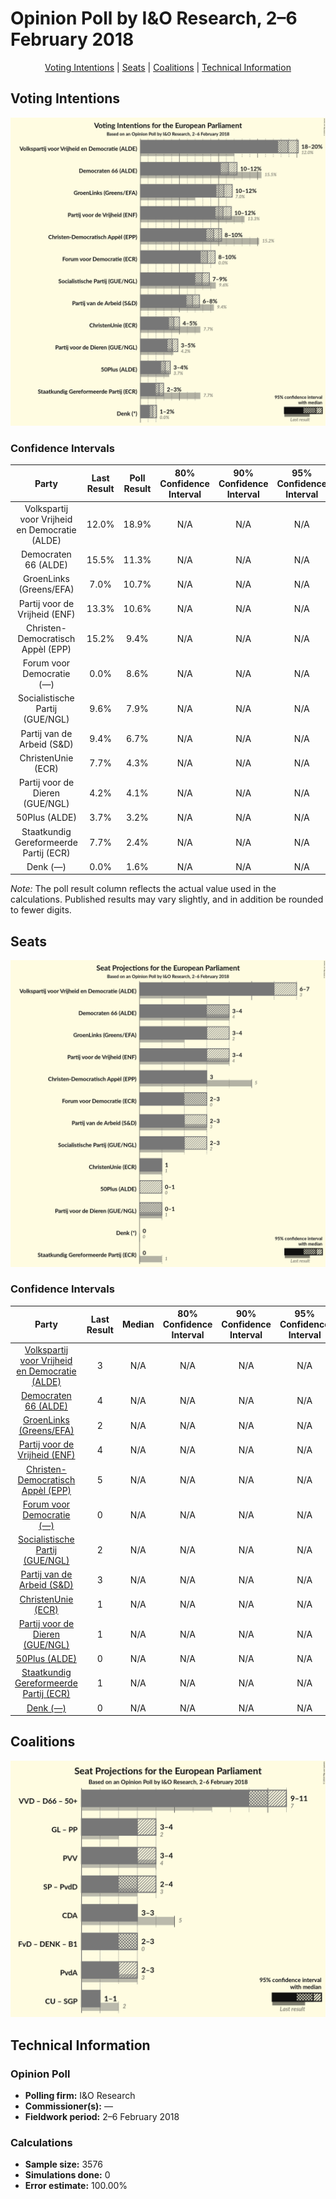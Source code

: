 # Opinion Poll by I&O Research, 2–6 February 2018

<p align="center"><a href="#voting-intentions">Voting Intentions</a> | <a href="#seats">Seats</a> | <a href="#coalitions">Coalitions</a> | <a href="#technical-information">Technical Information</a></p>

## Voting Intentions

![Graph with voting intentions not yet produced](2018-02-06-IOResearch.png "Voting Intentions")

### Confidence Intervals

| Party | Last Result | Poll Result | 80% Confidence Interval | 90% Confidence Interval | 95% Confidence Interval | 99% Confidence Interval |
|:-----:|:-----------:|:-----------:|:-----------------------:|:-----------------------:|:-----------------------:|:-----------------------:|
| Volkspartij voor Vrijheid en Democratie (ALDE) | 12.0% | 18.9% | N/A |N/A |N/A |N/A |
| Democraten 66 (ALDE) | 15.5% | 11.3% | N/A |N/A |N/A |N/A |
| GroenLinks (Greens/EFA) | 7.0% | 10.7% | N/A |N/A |N/A |N/A |
| Partij voor de Vrijheid (ENF) | 13.3% | 10.6% | N/A |N/A |N/A |N/A |
| Christen-Democratisch Appèl (EPP) | 15.2% | 9.4% | N/A |N/A |N/A |N/A |
| Forum voor Democratie (—) | 0.0% | 8.6% | N/A |N/A |N/A |N/A |
| Socialistische Partij (GUE/NGL) | 9.6% | 7.9% | N/A |N/A |N/A |N/A |
| Partij van de Arbeid (S&D) | 9.4% | 6.7% | N/A |N/A |N/A |N/A |
| ChristenUnie (ECR) | 7.7% | 4.3% | N/A |N/A |N/A |N/A |
| Partij voor de Dieren (GUE/NGL) | 4.2% | 4.1% | N/A |N/A |N/A |N/A |
| 50Plus (ALDE) | 3.7% | 3.2% | N/A |N/A |N/A |N/A |
| Staatkundig Gereformeerde Partij (ECR) | 7.7% | 2.4% | N/A |N/A |N/A |N/A |
| Denk (—) | 0.0% | 1.6% | N/A |N/A |N/A |N/A |

*Note:* The poll result column reflects the actual value used in the calculations. Published results may vary slightly, and in addition be rounded to fewer digits.

## Seats

![Graph with seats not yet produced](2018-02-06-IOResearch-seats.png "Seats")

### Confidence Intervals

| Party | Last Result | Median | 80% Confidence Interval | 90% Confidence Interval | 95% Confidence Interval | 99% Confidence Interval |
|:-----:|:-----------:|:------:|:-----------------------:|:-----------------------:|:-----------------------:|:-----------------------:|
| <a href="#volkspartij-voor-vrijheid-en-democratie-(alde)">Volkspartij voor Vrijheid en Democratie (ALDE)</a> | 3 | N/A | N/A |N/A |N/A |N/A |
| <a href="#democraten-66-(alde)">Democraten 66 (ALDE)</a> | 4 | N/A | N/A |N/A |N/A |N/A |
| <a href="#groenlinks-(greens/efa)">GroenLinks (Greens/EFA)</a> | 2 | N/A | N/A |N/A |N/A |N/A |
| <a href="#partij-voor-de-vrijheid-(enf)">Partij voor de Vrijheid (ENF)</a> | 4 | N/A | N/A |N/A |N/A |N/A |
| <a href="#christen-democratisch-appèl-(epp)">Christen-Democratisch Appèl (EPP)</a> | 5 | N/A | N/A |N/A |N/A |N/A |
| <a href="#forum-voor-democratie-(—)">Forum voor Democratie (—)</a> | 0 | N/A | N/A |N/A |N/A |N/A |
| <a href="#socialistische-partij-(gue/ngl)">Socialistische Partij (GUE/NGL)</a> | 2 | N/A | N/A |N/A |N/A |N/A |
| <a href="#partij-van-de-arbeid-(s&d)">Partij van de Arbeid (S&D)</a> | 3 | N/A | N/A |N/A |N/A |N/A |
| <a href="#christenunie-(ecr)">ChristenUnie (ECR)</a> | 1 | N/A | N/A |N/A |N/A |N/A |
| <a href="#partij-voor-de-dieren-(gue/ngl)">Partij voor de Dieren (GUE/NGL)</a> | 1 | N/A | N/A |N/A |N/A |N/A |
| <a href="#50plus-(alde)">50Plus (ALDE)</a> | 0 | N/A | N/A |N/A |N/A |N/A |
| <a href="#staatkundig-gereformeerde-partij-(ecr)">Staatkundig Gereformeerde Partij (ECR)</a> | 1 | N/A | N/A |N/A |N/A |N/A |
| <a href="#denk-(—)">Denk (—)</a> | 0 | N/A | N/A |N/A |N/A |N/A |


## Coalitions

![Graph with coalitions seats not yet produced](2018-02-06-IOResearch-coalitions-seats.png "Coalitions Seats")


## Technical Information

### Opinion Poll

+ **Polling firm:** I&O Research
+ **Commissioner(s):** —
+ **Fieldwork period:** 2–6 February 2018

### Calculations

+ **Sample size:** 3576
+ **Simulations done:** 0
+ **Error estimate:** 100.00%

